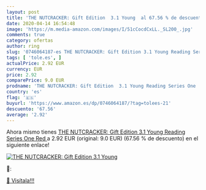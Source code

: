 ```yaml
---
layout: post
title: 'THE NUTCRACKER: Gift Edition  3.1 Young  al 67.56 % de descuento'
date: 2020-04-14 16:54:48
image: 'https://m.media-amazon.com/images/I/51cCocdCxLL._SL200_.jpg'
comments: true
category: ofertas
author: ring
slug: '0746064187-es THE NUTCRACKER: Gift Edition 3.1 Young Reading Series One Red'
tags: [ 'tole.es', ]
actualPrice: 2.92 EUR
currency: EUR
price: 2.92
comparePrice: 9.0 EUR
prodname: 'THE NUTCRACKER: Gift Edition  3.1 Young Reading Series One  Red  '
country: 'es'
flag: '🇪🇸'
buyurl: 'https://www.amazon.es/dp/0746064187/?tag=tolees-21'
descuento: '67.56'
average: '2.92'
---
```


Ahora mismo tienes [THE NUTCRACKER: Gift Edition  3.1 Young Reading Series One  Red  ](https://www.amazon.es/dp/0746064187/?tag=tolees-21) a 2.92 EUR (original: 9.0 EUR) (67.56 %  de descuento) en el siguiente enlace!

[![THE NUTCRACKER: Gift Edition  3.1 Young ](https://m.media-amazon.com/images/I/51cCocdCxLL._SL200_.jpg)](https://www.amazon.es/dp/0746064187/?tag=tolees-21)

🔎:


[🛒 Visítala!!!](https://www.amazon.es/dp/0746064187/?tag=tolees-21)

